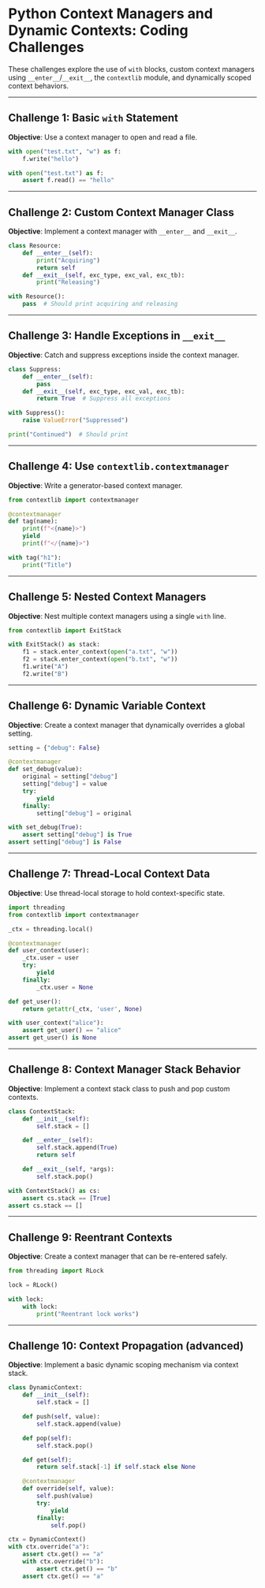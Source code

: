 # Python Context Managers and Dynamic Contexts: Coding Challenges

These challenges explore the use of `with` blocks, custom context managers using `__enter__`/`__exit__`, the `contextlib` module, and dynamically scoped context behaviors.

---

## Challenge 1: Basic `with` Statement

**Objective**: Use a context manager to open and read a file.

```python
with open("test.txt", "w") as f:
    f.write("hello")

with open("test.txt") as f:
    assert f.read() == "hello"
```

---

## Challenge 2: Custom Context Manager Class

**Objective**: Implement a context manager with `__enter__` and `__exit__`.

```python
class Resource:
    def __enter__(self):
        print("Acquiring")
        return self
    def __exit__(self, exc_type, exc_val, exc_tb):
        print("Releasing")

with Resource():
    pass  # Should print acquiring and releasing
```

---

## Challenge 3: Handle Exceptions in `__exit__`

**Objective**: Catch and suppress exceptions inside the context manager.

```python
class Suppress:
    def __enter__(self):
        pass
    def __exit__(self, exc_type, exc_val, exc_tb):
        return True  # Suppress all exceptions

with Suppress():
    raise ValueError("Suppressed")

print("Continued")  # Should print
```

---

## Challenge 4: Use `contextlib.contextmanager`

**Objective**: Write a generator-based context manager.

```python
from contextlib import contextmanager

@contextmanager
def tag(name):
    print(f"<{name}>")
    yield
    print(f"</{name}>")

with tag("h1"):
    print("Title")
```

---

## Challenge 5: Nested Context Managers

**Objective**: Nest multiple context managers using a single `with` line.

```python
from contextlib import ExitStack

with ExitStack() as stack:
    f1 = stack.enter_context(open("a.txt", "w"))
    f2 = stack.enter_context(open("b.txt", "w"))
    f1.write("A")
    f2.write("B")
```

---

## Challenge 6: Dynamic Variable Context

**Objective**: Create a context manager that dynamically overrides a global setting.

```python
setting = {"debug": False}

@contextmanager
def set_debug(value):
    original = setting["debug"]
    setting["debug"] = value
    try:
        yield
    finally:
        setting["debug"] = original

with set_debug(True):
    assert setting["debug"] is True
assert setting["debug"] is False
```

---

## Challenge 7: Thread-Local Context Data

**Objective**: Use thread-local storage to hold context-specific state.

```python
import threading
from contextlib import contextmanager

_ctx = threading.local()

@contextmanager
def user_context(user):
    _ctx.user = user
    try:
        yield
    finally:
        _ctx.user = None

def get_user():
    return getattr(_ctx, 'user', None)

with user_context("alice"):
    assert get_user() == "alice"
assert get_user() is None
```

---

## Challenge 8: Context Manager Stack Behavior

**Objective**: Implement a context stack class to push and pop custom contexts.

```python
class ContextStack:
    def __init__(self):
        self.stack = []

    def __enter__(self):
        self.stack.append(True)
        return self

    def __exit__(self, *args):
        self.stack.pop()

with ContextStack() as cs:
    assert cs.stack == [True]
assert cs.stack == []
```

---

## Challenge 9: Reentrant Contexts

**Objective**: Create a context manager that can be re-entered safely.

```python
from threading import RLock

lock = RLock()

with lock:
    with lock:
        print("Reentrant lock works")
```

---

## Challenge 10: Context Propagation (advanced)

**Objective**: Implement a basic dynamic scoping mechanism via context stack.

```python
class DynamicContext:
    def __init__(self):
        self.stack = []

    def push(self, value):
        self.stack.append(value)

    def pop(self):
        self.stack.pop()

    def get(self):
        return self.stack[-1] if self.stack else None

    @contextmanager
    def override(self, value):
        self.push(value)
        try:
            yield
        finally:
            self.pop()

ctx = DynamicContext()
with ctx.override("a"):
    assert ctx.get() == "a"
    with ctx.override("b"):
        assert ctx.get() == "b"
    assert ctx.get() == "a"
```


